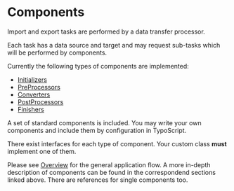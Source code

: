 Components
==========

Import and export tasks are performed by a data transfer processor.

Each task has a data source and target and may request sub-tasks which will be performed by components.

Currently the following types of components are implemented:

* [Initializers](./Components/INITIALIZER.md)
* [PreProcessors](./Components/PREPROCESSOR.md)
* [Converters](./Components/CONVERTER.md)
* [PostProcessors](./Components/POSTPROCESSORR.md)
* [Finishers](./Components/FINISHER.md)

A set of standard components is included. You may write your own components and include them by configuration in TypoScript. 

There exist interfaces for each type of component. Your custom class **must** implement one of them.

Please see [Overview](./OVERVIEW.md) for the general application flow. 
A more in-depth description of components can be found in the correspondend sections linked above. There are references for single components too.
